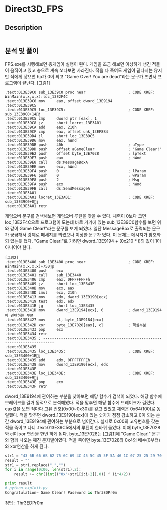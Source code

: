 Direct3D_FPS
======================

## Description
```

```
## 분석 및 풀이
FPS.exe를 시랭해보면 총게임이 실행이 된다. 게임을 조금 해보면 이상하게 생긴 적들이 움직이고 있고 총으로 계속 쏘다보면 사라진다. 적을 다 죽여도 게임이 끝나지는 않지만 적에게 닿으면 hp가 0이 되고 "Game Over! You are dead"라는 문구가 뜨면서 프로그램이 끝난다.
<a id="[그림1]">[그림1]</a>
```
.text:013E39C0 sub_13E39C0 proc near                   ; CODE XREF: WinMain(x,x,x,x):loc_13E2F4C
.text:013E39C0 mov     eax, offset dword_13E9194
.text:013E39C5
.text:013E39C5 loc_13E39C5:                            ; CODE XREF: sub_13E39C0+14j
.text:013E39C5 cmp     dword ptr [eax], 1
.text:013E39C8 jz      short locret_13E3A01
.text:013E39CA add     eax, 210h
.text:013E39CF cmp     eax, offset unk_13EF8B4
.text:013E39D4 jl      short loc_13E39C5
.text:013E39D6 mov     eax, hWnd
.text:013E39DB push    40h                             ; uType
.text:013E39DD push    offset aGameClear               ; "Game Clear!"
.text:013E39E2 push    offset byte_13E7028             ; lpText
.text:013E39E7 push    eax                             ; hWnd
.text:013E39E8 call    ds:MessageBoxA
.text:013E39EE mov     ecx, hWnd
.text:013E39F4 push    0                               ; lParam
.text:013E39F6 push    0                               ; wParam
.text:013E39F8 push    2                               ; Msg
.text:013E39FA push    ecx                             ; hWnd
.text:013E39FB call    ds:SendMessageA
.text:013E3A01
.text:013E3A01 locret_13E3A01:                         ; CODE XREF: sub_13E39C0+8j
.text:013E3A01 retn
```
게임오버 문구를 검색해보면 게임오버 루틴을 찾을 수 있다. 체력이 0보다 크면 loc_13E2F4C으로 프로그램이 도는데 바로 거기에 있는 sub_13E39C0함수를 보면 위와 같이 Game Clear!"라는 문구를 보게 되있다. 일단 MessageBox로 출력되는 문구가 궁금해서 강제로 메세지를 띄웠으나 이상한 문구가 떴다. 이 문제는 메시지가 암호화되 있는듯 했다.
"Game Clear!"로 가려면 dword_13E9194 + (0x210 * i)의 값이 1이 아니어야 한다. 
```
[그림2]
.text:013E3400 sub_13E3400 proc near                   ; CODE XREF: WinMain(x,x,x,x)+750p
.text:013E3400 push    ecx
.text:013E3401 call    sub_13E3440
.text:013E3406 cmp     eax, 0FFFFFFFFh
.text:013E3409 jz      short loc_13E343E
.text:013E340B mov     ecx, eax
.text:013E340D imul    ecx, 210h
.text:013E3413 mov     edx, dword_13E9190[ecx]
.text:013E3419 test    edx, edx
.text:013E341B jg      short loc_13E3435
.text:013E341D mov     dword_13E9194[ecx], 0           ; dword_13E9194에 관여하는 부분
.text:013E3427 mov     cl, byte_13E9184[ecx]
.text:013E342D xor     byte_13E7028[eax], cl           ; 핵심부분
.text:013E3433 pop     ecx
.text:013E3434 retn
.text:013E3435 ; ---------------------------------------------------------------------------
.text:013E3435
.text:013E3435 loc_13E3435:                            ; CODE XREF: sub_13E3400+1Bj
.text:013E3435 add     edx, 0FFFFFFFEh
.text:013E3438 mov     dword_13E9190[ecx], edx
.text:013E343E
.text:013E343E loc_13E343E:                            ; CODE XREF: sub_13E3400+9j
.text:013E343E pop     ecx
.text:013E343F retn
```
dword_13E9194에 관여하는 부분을 찾아보면 해당 함수가 검색이 되었다. 해당 함수에 브레이크를 걸거 동적으로 분석해봤다. 적을 맞추면 해당 함수에 브레이크가 걸렸다. eax값을 보면 적마다 고유 번호(0x00~0x30)를 갖고 있었고 체력은 0x64(100)로 동일했다. 적을 맞추면 dword_13E9190[ecx]에 있는 숫자가 점점 감소하고 0이 되는 순간 dword_13E9194에 관여하는 부분으로 넘어간다. 실제로 0x00의 고유번호를 갖는 적을 죽이고 나니 .text:013E39C5에서의 루틴이 한바퀴 돌았다.
이때  byte_13E7028와 cl이 xor 연산을 한번 하게 된다. byte_13E7028는 [[그림1]](#[그림1])에 "Game Clear!" 문구와 함께 나오는 깨진 문자열이였다. 적을 죽이면 byte_13E7028와 0x4의 배수(0부터)와 xor연산을 하게 된다.

```python
str1 = "43 6B 66 6B 62 75 6C 69 4C 45 5C 45 5F 5A 46 1C 07 25 25 29 70 17 34 39  01 16 49 4C 20 15 0B 0F F7 EB FA E8 B0 FD EB BC F4 CC DA 9F F5 F0 E8 CE F0 A9"
result = ""
str1 = str1.replace(" ","")
for i in range(0x00, len(str1),2):
    result += chr((int(("0x"+str1[i:i+2]),0)) ^ (i*4/2))

print result
# python exploit.py
Congratulation~ Game Clear! Password is Thr3EDPr0m
```
정답 : Thr3EDPr0m